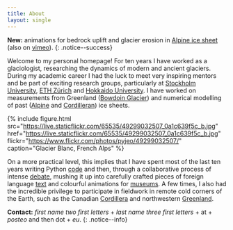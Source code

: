 ```yaml
---
title: About
layout: single
---
```


**New:** animations for bedrock uplift and glacier erosion in
   [Alpine ice sheet](/alpine-ice-sheet/#glacier-modelling)
   (also on [vimeo](https://vimeo.com/showcase/5585611)).
{: .notice--success}

Welcome to my personal homepage! For ten years I have worked as a
glaciologist, researching the dynamics of modern and ancient glaciers. During
my academic career I had the luck to meet very inspiring mentors and be part of
exciting research groups, particularly at [Stockholm University][SU], [ETH
Zürich][ETHZ] and [Hokkaido University][HU]. I have worked on measurements from
Greenland ([Bowdoin Glacier](/bowdoin-glacier/)) and numerical modelling of
past ([Alpine](/alpine-ice-sheet/) and [Cordilleran](/cordilleran-ice-sheet/))
ice sheets.

{% include figure.html
   src="https://live.staticflickr.com/65535/49299032507_0a1c639f5c_b.jpg"
   href="https://live.staticflickr.com/65535/49299032507_0a1c639f5c_b.jpg"
   flickr="https://www.flickr.com/photos/pyjeo/49299032507/"
   caption="Glacier Blanc, French Alps" %}

On a more practical level, this implies that I have spent most of the last ten
years writing Python [code](/software-data/) and then, through a collaborative
process of intense [debate](/talks-posters/), mushing it up into carefully
crafted pieces of foreign language [text](/research-papers/) and colourful
animations for [museums](/outreach/). A few times, I also had the incredible
privilege to participate in fieldwork in remote cold corners of the Earth, such
as the Canadian [Cordillera](/cordilleran-ice-sheet/) and northwestern
[Greenland](/bowdoin-glacier/#fieldwork).

**Contact:**
   *first name two first letters* +
   *last name three first letters* + at +
   *posteo* and then dot + *eu*.
{: .notice--info}

[SU]: https://www.natgeo.su.se/english/
[ETHZ]: https://vaw.ethz.ch/en/research/glaciology.html
[HU]: https://www.arc.hokudai.ac.jp/en/
